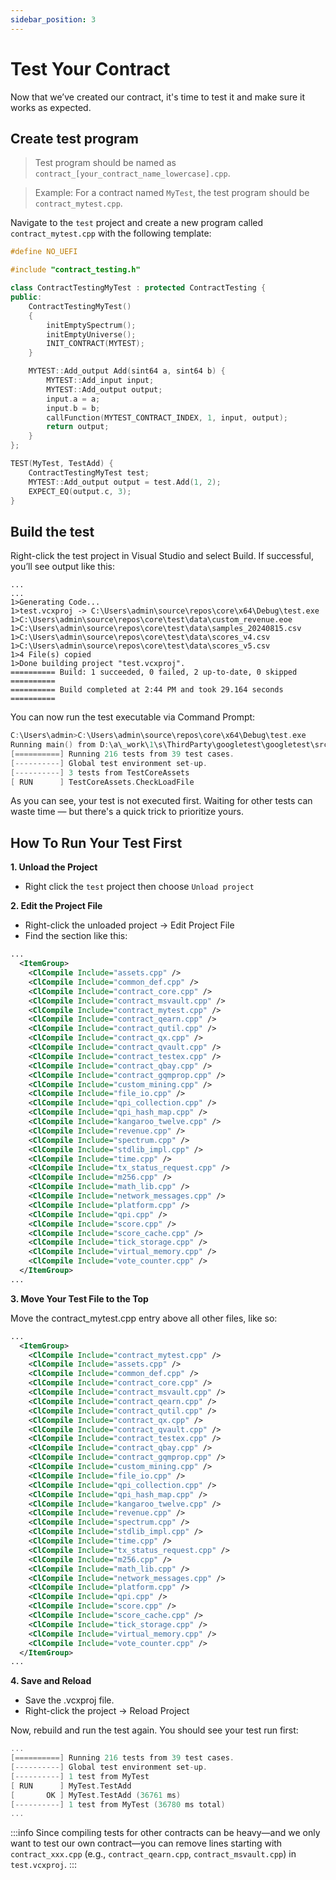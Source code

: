 ```yaml
---
sidebar_position: 3
---
```


# Test Your Contract

Now that we’ve created our contract, it's time to test it and make sure it works as expected.

## Create test program

> Test program should be named as `contract_[your_contract_name_lowercase].cpp`.

> Example: For a contract named `MyTest`, the test program should be `contract_mytest.cpp`.

Navigate to the `test` project and create a new program called `contract_mytest.cpp` with the following template:

```cpp title="contract_mytest.cpp"
#define NO_UEFI

#include "contract_testing.h"

class ContractTestingMyTest : protected ContractTesting {
public:
    ContractTestingMyTest()
    {
        initEmptySpectrum();
        initEmptyUniverse();
        INIT_CONTRACT(MYTEST);
    }

    MYTEST::Add_output Add(sint64 a, sint64 b) {
        MYTEST::Add_input input;
        MYTEST::Add_output output;
        input.a = a;
        input.b = b;
        callFunction(MYTEST_CONTRACT_INDEX, 1, input, output);
        return output;
    }
};

TEST(MyTest, TestAdd) {
    ContractTestingMyTest test;
    MYTEST::Add_output output = test.Add(1, 2);
    EXPECT_EQ(output.c, 3);
}
```

## Build the test

Right-click the test project in Visual Studio and select Build. If successful, you’ll see output like this:

```
...
...
1>Generating Code...
1>test.vcxproj -> C:\Users\admin\source\repos\core\x64\Debug\test.exe
1>C:\Users\admin\source\repos\core\test\data\custom_revenue.eoe
1>C:\Users\admin\source\repos\core\test\data\samples_20240815.csv
1>C:\Users\admin\source\repos\core\test\data\scores_v4.csv
1>C:\Users\admin\source\repos\core\test\data\scores_v5.csv
1>4 File(s) copied
1>Done building project "test.vcxproj".
========== Build: 1 succeeded, 0 failed, 2 up-to-date, 0 skipped ==========
========== Build completed at 2:44 PM and took 29.164 seconds ==========
```

You can now run the test executable via Command Prompt:

```cpp
C:\Users\admin>C:\Users\admin\source\repos\core\x64\Debug\test.exe
Running main() from D:\a\_work\1\s\ThirdParty\googletest\googletest\src\gtest_main.cc
[==========] Running 216 tests from 39 test cases.
[----------] Global test environment set-up.
[----------] 3 tests from TestCoreAssets
[ RUN      ] TestCoreAssets.CheckLoadFile
```

As you can see, your test is not executed first. Waiting for other tests can waste time — but there's a quick trick to prioritize yours.

## How To Run Your Test First

**1. Unload the Project**

-   Right click the `test` project then choose `Unload project`

**2. Edit the Project File**

-   Right-click the unloaded project → Edit Project File
-   Find the section like this:

```xml title="test.vcxproj"
...
  <ItemGroup>
    <ClCompile Include="assets.cpp" />
    <ClCompile Include="common_def.cpp" />
    <ClCompile Include="contract_core.cpp" />
    <ClCompile Include="contract_msvault.cpp" />
    <ClCompile Include="contract_mytest.cpp" />
    <ClCompile Include="contract_qearn.cpp" />
    <ClCompile Include="contract_qutil.cpp" />
    <ClCompile Include="contract_qx.cpp" />
    <ClCompile Include="contract_qvault.cpp" />
    <ClCompile Include="contract_testex.cpp" />
    <ClCompile Include="contract_qbay.cpp" />
    <ClCompile Include="contract_gqmprop.cpp" />
    <ClCompile Include="custom_mining.cpp" />
    <ClCompile Include="file_io.cpp" />
    <ClCompile Include="qpi_collection.cpp" />
    <ClCompile Include="qpi_hash_map.cpp" />
    <ClCompile Include="kangaroo_twelve.cpp" />
    <ClCompile Include="revenue.cpp" />
    <ClCompile Include="spectrum.cpp" />
    <ClCompile Include="stdlib_impl.cpp" />
    <ClCompile Include="time.cpp" />
    <ClCompile Include="tx_status_request.cpp" />
    <ClCompile Include="m256.cpp" />
    <ClCompile Include="math_lib.cpp" />
    <ClCompile Include="network_messages.cpp" />
    <ClCompile Include="platform.cpp" />
    <ClCompile Include="qpi.cpp" />
    <ClCompile Include="score.cpp" />
    <ClCompile Include="score_cache.cpp" />
    <ClCompile Include="tick_storage.cpp" />
    <ClCompile Include="virtual_memory.cpp" />
    <ClCompile Include="vote_counter.cpp" />
  </ItemGroup>
...
```

**3. Move Your Test File to the Top**

Move the contract_mytest.cpp entry above all other files, like so:

```xml title="test.vcxproj"
...
  <ItemGroup>
    <ClCompile Include="contract_mytest.cpp" />
    <ClCompile Include="assets.cpp" />
    <ClCompile Include="common_def.cpp" />
    <ClCompile Include="contract_core.cpp" />
    <ClCompile Include="contract_msvault.cpp" />
    <ClCompile Include="contract_qearn.cpp" />
    <ClCompile Include="contract_qutil.cpp" />
    <ClCompile Include="contract_qx.cpp" />
    <ClCompile Include="contract_qvault.cpp" />
    <ClCompile Include="contract_testex.cpp" />
    <ClCompile Include="contract_qbay.cpp" />
    <ClCompile Include="contract_gqmprop.cpp" />
    <ClCompile Include="custom_mining.cpp" />
    <ClCompile Include="file_io.cpp" />
    <ClCompile Include="qpi_collection.cpp" />
    <ClCompile Include="qpi_hash_map.cpp" />
    <ClCompile Include="kangaroo_twelve.cpp" />
    <ClCompile Include="revenue.cpp" />
    <ClCompile Include="spectrum.cpp" />
    <ClCompile Include="stdlib_impl.cpp" />
    <ClCompile Include="time.cpp" />
    <ClCompile Include="tx_status_request.cpp" />
    <ClCompile Include="m256.cpp" />
    <ClCompile Include="math_lib.cpp" />
    <ClCompile Include="network_messages.cpp" />
    <ClCompile Include="platform.cpp" />
    <ClCompile Include="qpi.cpp" />
    <ClCompile Include="score.cpp" />
    <ClCompile Include="score_cache.cpp" />
    <ClCompile Include="tick_storage.cpp" />
    <ClCompile Include="virtual_memory.cpp" />
    <ClCompile Include="vote_counter.cpp" />
  </ItemGroup>
...
```

**4. Save and Reload**

-   Save the .vcxproj file.
-   Right-click the project → Reload Project

Now, rebuild and run the test again. You should see your test run first:

```cpp
...
[==========] Running 216 tests from 39 test cases.
[----------] Global test environment set-up.
[----------] 1 test from MyTest
[ RUN      ] MyTest.TestAdd
[       OK ] MyTest.TestAdd (36761 ms)
[----------] 1 test from MyTest (36780 ms total)
...
```

:::info
Since compiling tests for other contracts can be heavy—and we only want to test our own contract—you can remove lines starting with `contract_xxx.cpp` (e.g., `contract_qearn.cpp`, `contract_msvault.cpp`) in `test.vcxproj`.
:::
